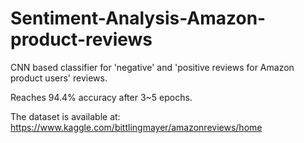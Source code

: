 # Sentiment-Analysis-Amazon-product-reviews
CNN based classifier for 'negative' and 'positive reviews for Amazon product users' reviews.

Reaches 94.4% accuracy after 3~5 epochs.

The dataset is available at:
https://www.kaggle.com/bittlingmayer/amazonreviews/home
